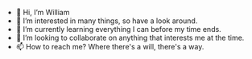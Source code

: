 - 👋 Hi, I’m William
- 👀 I’m interested in many things, so have a look around.
- 🌱 I’m currently learning everything I can before my time ends.
- 💞️ I’m looking to collaborate on anything that interests me at the time.
- 📫 How to reach me? Where there's a will, there's a way. 

<!---
WM2012/WM2012 is a ✨ special ✨ repository because its `README.md` (this file) appears on your GitHub profile.
You can click the Preview link to take a look at your changes.
--->
